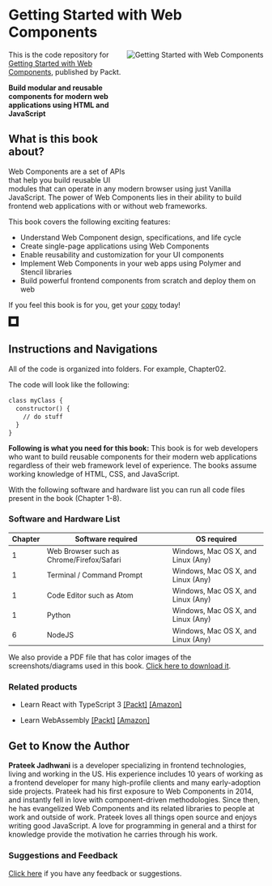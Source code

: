 # Getting Started with Web Components

<a href="https://www.packtpub.com/web-development/getting-started-web-components?utm_source=github&utm_medium=repository&utm_campaign=9781838649234"><img src="https://static.packt-cdn.com/products/9781838649234/cover/smaller" alt="Getting Started with Web Components" height="256px" align="right"></a>

This is the code repository for [Getting Started with Web Components](https://www.packtpub.com/web-development/getting-started-web-components?utm_source=github&utm_medium=repository&utm_campaign=9781838649234), published by Packt.

**Build modular and reusable components for modern web applications using HTML and JavaScript**

## What is this book about?
Web Components are a set of APIs that help you build reusable UI modules that can operate in any modern browser using just Vanilla JavaScript. The power of Web Components lies in their ability to build frontend web applications with or without web frameworks.

This book covers the following exciting features:
* Understand Web Component design, specifications, and life cycle
* Create single-page applications using Web Components
* Enable reusability and customization for your UI components
* Implement Web Components in your web apps using Polymer and Stencil libraries
* Build powerful frontend components from scratch and deploy them on web

If you feel this book is for you, get your [copy](https://www.amazon.com/dp/1838649239) today!

<a href="https://www.packtpub.com/?utm_source=github&utm_medium=banner&utm_campaign=GitHubBanner"><img src="https://raw.githubusercontent.com/PacktPublishing/GitHub/master/GitHub.png" 
alt="https://www.packtpub.com/" border="5" /></a>


## Instructions and Navigations
All of the code is organized into folders. For example, Chapter02.

The code will look like the following:
```
class myClass {
  constructor() {
    // do stuff
  }
}
```

**Following is what you need for this book:**
This book is for web developers who want to build reusable components for their modern web applications regardless of their web framework level of experience. The books assume working knowledge of HTML, CSS, and JavaScript.

With the following software and hardware list you can run all code files present in the book (Chapter 1-8).

### Software and Hardware List

| Chapter  | Software required                          | OS required                        |
| -------- | ------------------------------------------ | -----------------------------------|
| 1        | Web Browser such as Chrome/Firefox/Safari  | Windows, Mac OS X, and Linux (Any) |
| 1        | Terminal / Command Prompt                  | Windows, Mac OS X, and Linux (Any) |
| 1        | Code Editor such as Atom                   | Windows, Mac OS X, and Linux (Any) |
| 1        | Python                                     | Windows, Mac OS X, and Linux (Any) |
| 6        | NodeJS                                     | Windows, Mac OS X, and Linux (Any) |

We also provide a PDF file that has color images of the screenshots/diagrams used in this book. [Click here to download it](https://static.packt-cdn.com/downloads/9781838649234_ColorImages.pdf).

### Related products <Other books you may enjoy>
* Learn React with TypeScript 3 [[Packt]](https://www.packtpub.com/web-development/learn-react-typescript-3?utm_source=github&utm_medium=repository&utm_campaign=9781789610253) [[Amazon]](https://www.amazon.com/dp/1789610257)

* Learn WebAssembly [[Packt]](https://www.packtpub.com/web-development/learn-webassembly?utm_source=github&utm_medium=repository&utm_campaign=9781788997379) [[Amazon]](https://www.amazon.com/dp/1788997379)

## Get to Know the Author
**Prateek Jadhwani**
is a developer specializing in frontend technologies, living and working in the US. His experience includes 10 years of working as a frontend developer for many high-profile clients and many early-adoption side projects. Prateek had his first exposure to Web Components in 2014, and instantly fell in love with component-driven methodologies. Since then, he has evangelized Web Components and its related libraries to people at work and outside of work. Prateek loves all things open source and enjoys writing good JavaScript. A love for programming in general and a thirst for knowledge provide the motivation he carries through his work.


### Suggestions and Feedback
[Click here](https://docs.google.com/forms/d/e/1FAIpQLSdy7dATC6QmEL81FIUuymZ0Wy9vH1jHkvpY57OiMeKGqib_Ow/viewform) if you have any feedback or suggestions.

